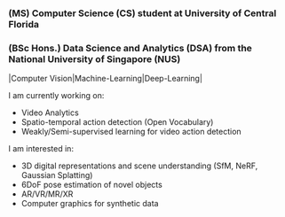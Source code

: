 ### (MS) Computer Science (CS) student at University of Central Florida
### (BSc Hons.) Data Science and Analytics (DSA) from the National University of Singapore (NUS)
|Computer Vision|Machine-Learning|Deep-Learning|

I am currently working on:
- Video Analytics
- Spatio-temporal action detection (Open Vocabulary)
- Weakly/Semi-supervised learning for video action detection
  
I am interested in:
- 3D digital representations and scene understanding (SfM, NeRF, Gaussian Splatting)
- 6DoF pose estimation of novel objects
- AR/VR/MR/XR
- Computer graphics for synthetic data
